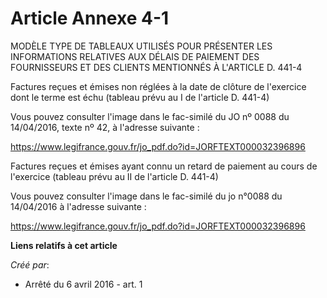 # Article Annexe 4-1

MODÈLE TYPE DE TABLEAUX UTILISÉS POUR PRÉSENTER LES INFORMATIONS RELATIVES AUX DÉLAIS DE PAIEMENT DES FOURNISSEURS ET DES
CLIENTS MENTIONNÉS À L'ARTICLE D. 441-4 

Factures reçues et émises non réglées à la date de clôture de l'exercice dont le terme est échu (tableau prévu au I de
l'article D. 441-4)

Vous pouvez consulter l'image dans le fac-similé du JO nº 0088 du 14/04/2016, texte nº 42, à l'adresse suivante :

https://www.legifrance.gouv.fr/jo_pdf.do?id=JORFTEXT000032396896

Factures reçues et émises ayant connu un retard de paiement au cours de l'exercice (tableau prévu au II de l'article D.
441-4)

Vous pouvez consulter l'image dans le fac-similé du jo n°0088 du 14/04/2016 à l'adresse suivante :

https://www.legifrance.gouv.fr/jo_pdf.do?id=JORFTEXT000032396896

**Liens relatifs à cet article**

_Créé par_:

  - Arrêté du 6 avril 2016 - art. 1
